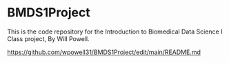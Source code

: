 # BMDS1Project

This is the code repository for the Introduction to Biomedical Data Science I Class project, By Will Powell.

https://github.com/wpowell31/BMDS1Project/edit/main/README.md
